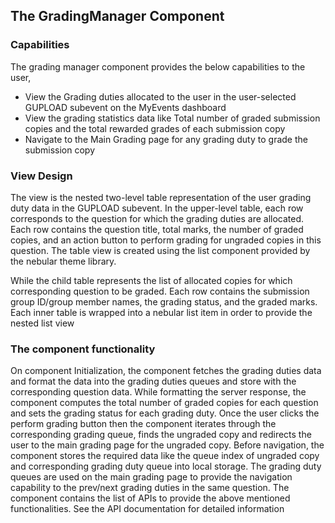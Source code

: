 ## The GradingManager Component

### Capabilities

The grading manager component provides the below capabilities to the user,

- View the Grading duties allocated to the user in the user-selected GUPLOAD subevent on the MyEvents dashboard
- View the grading statistics data like Total number of graded submission copies and the total rewarded grades of each submission copy
- Navigate to the Main Grading page for any grading duty to grade the submission copy

### View Design

The view is the nested two-level table representation of the user grading duty data in the
GUPLOAD subevent. In the upper-level table, each row corresponds to the question for which the grading duties are allocated. Each row contains the question title, total marks, the number of graded copies, and an action button to perform grading for ungraded copies in this question. The table view is created using the list component provided by the nebular theme library.

While the child table represents the list of allocated copies for which corresponding
question to be graded. Each row contains the submission group ID/group member names, the grading status, and the graded marks. Each inner table is wrapped into a nebular list item in order to provide the nested list view

### The component functionality

On component Initialization, the component fetches the grading duties data and format the
data into the grading duties queues and store with the corresponding question data. While formatting the server response, the component computes the total number of graded copies for each question and sets the grading status for each grading duty. Once the user clicks the perform grading button then the component iterates through the corresponding grading queue, finds the ungraded copy and redirects the user to the main grading page for the ungraded copy. Before navigation, the component stores the required data like the queue index of ungraded copy and corresponding grading duty queue into local storage. The grading duty queues are used on the main grading page to provide the navigation capability to the prev/next grading duties in the same question. The component contains the list of APIs to provide the above mentioned functionalities. See the API documentation for detailed information

